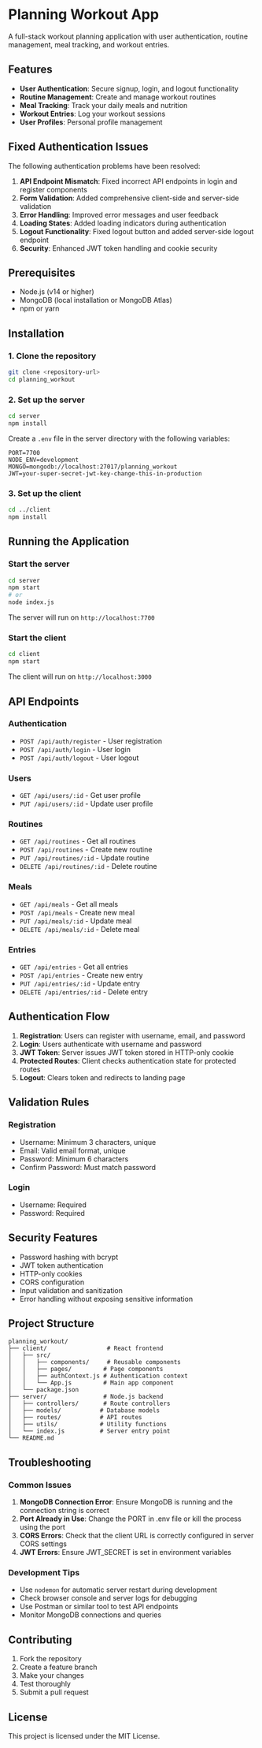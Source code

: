 # Planning Workout App

A full-stack workout planning application with user authentication, routine management, meal tracking, and workout entries.

## Features

- **User Authentication**: Secure signup, login, and logout functionality
- **Routine Management**: Create and manage workout routines
- **Meal Tracking**: Track your daily meals and nutrition
- **Workout Entries**: Log your workout sessions
- **User Profiles**: Personal profile management

## Fixed Authentication Issues

The following authentication problems have been resolved:

1. **API Endpoint Mismatch**: Fixed incorrect API endpoints in login and register components
2. **Form Validation**: Added comprehensive client-side and server-side validation
3. **Error Handling**: Improved error messages and user feedback
4. **Loading States**: Added loading indicators during authentication
5. **Logout Functionality**: Fixed logout button and added server-side logout endpoint
6. **Security**: Enhanced JWT token handling and cookie security

## Prerequisites

- Node.js (v14 or higher)
- MongoDB (local installation or MongoDB Atlas)
- npm or yarn

## Installation

### 1. Clone the repository
```bash
git clone <repository-url>
cd planning_workout
```

### 2. Set up the server

```bash
cd server
npm install
```

Create a `.env` file in the server directory with the following variables:
```env
PORT=7700
NODE_ENV=development
MONGO=mongodb://localhost:27017/planning_workout
JWT=your-super-secret-jwt-key-change-this-in-production
```

### 3. Set up the client

```bash
cd ../client
npm install
```

## Running the Application

### Start the server
```bash
cd server
npm start
# or
node index.js
```

The server will run on `http://localhost:7700`

### Start the client
```bash
cd client
npm start
```

The client will run on `http://localhost:3000`

## API Endpoints

### Authentication
- `POST /api/auth/register` - User registration
- `POST /api/auth/login` - User login
- `POST /api/auth/logout` - User logout

### Users
- `GET /api/users/:id` - Get user profile
- `PUT /api/users/:id` - Update user profile

### Routines
- `GET /api/routines` - Get all routines
- `POST /api/routines` - Create new routine
- `PUT /api/routines/:id` - Update routine
- `DELETE /api/routines/:id` - Delete routine

### Meals
- `GET /api/meals` - Get all meals
- `POST /api/meals` - Create new meal
- `PUT /api/meals/:id` - Update meal
- `DELETE /api/meals/:id` - Delete meal

### Entries
- `GET /api/entries` - Get all entries
- `POST /api/entries` - Create new entry
- `PUT /api/entries/:id` - Update entry
- `DELETE /api/entries/:id` - Delete entry

## Authentication Flow

1. **Registration**: Users can register with username, email, and password
2. **Login**: Users authenticate with username and password
3. **JWT Token**: Server issues JWT token stored in HTTP-only cookie
4. **Protected Routes**: Client checks authentication state for protected routes
5. **Logout**: Clears token and redirects to landing page

## Validation Rules

### Registration
- Username: Minimum 3 characters, unique
- Email: Valid email format, unique
- Password: Minimum 6 characters
- Confirm Password: Must match password

### Login
- Username: Required
- Password: Required

## Security Features

- Password hashing with bcrypt
- JWT token authentication
- HTTP-only cookies
- CORS configuration
- Input validation and sanitization
- Error handling without exposing sensitive information

## Project Structure

```
planning_workout/
├── client/                 # React frontend
│   ├── src/
│   │   ├── components/     # Reusable components
│   │   ├── pages/         # Page components
│   │   ├── authContext.js # Authentication context
│   │   └── App.js         # Main app component
│   └── package.json
├── server/                # Node.js backend
│   ├── controllers/       # Route controllers
│   ├── models/           # Database models
│   ├── routes/           # API routes
│   ├── utils/            # Utility functions
│   └── index.js          # Server entry point
└── README.md
```

## Troubleshooting

### Common Issues

1. **MongoDB Connection Error**: Ensure MongoDB is running and the connection string is correct
2. **Port Already in Use**: Change the PORT in .env file or kill the process using the port
3. **CORS Errors**: Check that the client URL is correctly configured in server CORS settings
4. **JWT Errors**: Ensure JWT_SECRET is set in environment variables

### Development Tips

- Use `nodemon` for automatic server restart during development
- Check browser console and server logs for debugging
- Use Postman or similar tool to test API endpoints
- Monitor MongoDB connections and queries

## Contributing

1. Fork the repository
2. Create a feature branch
3. Make your changes
4. Test thoroughly
5. Submit a pull request

## License

This project is licensed under the MIT License. 